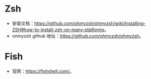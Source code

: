 # Zsh
- 安装文档：<https://github.com/ohmyzsh/ohmyzsh/wiki/Installing-ZSH#how-to-install-zsh-on-many-platforms>。
- onmyzsh github 地址：<https://github.com/ohmyzsh/ohmyzsh>。
# Fish
- 官网：<https://fishshell.com/>。